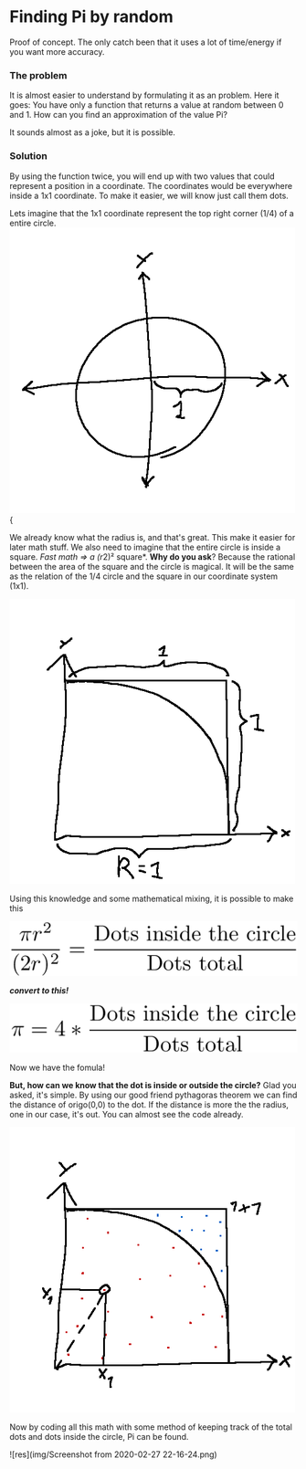 
# Finding Pi by random
Proof of concept. The only catch been that it uses a lot of time/energy if you want more accuracy.

### The problem
It is almost easier to understand by formulating it as an problem. Here it goes:
You have only a function that returns a value at random between 0 and 1. How can you find an approximation of the value Pi?

It sounds almost as a joke, but it is possible. 

### Solution
By using the function twice, you will end up with two values that could represent a position in a coordinate. The coordinates would be everywhere inside a 1x1 coordinate. To make it easier, we will know just call them dots.

Lets imagine that the 1x1 coordinate represent the top right corner (1/4) of a entire circle. 
![Relation|](img/ballen.png){


We already know what the radius is, and that's great. This make it easier for later math stuff. 
We also need to imagine that the entire circle is inside a square. *Fast math => a (r*2)² square*. 
**Why do you ask**? Because the rational between the area of the square and the circle is magical. 
It will be the same as the relation of the 1/4 circle and the square in our coordinate system (1x1).

![Zoom](img/zoom.png)





Using this knowledge and some mathematical mixing, it is possible to make this

![FirstFormula](img/relation.png)

***convert to this!*** 

![lastFormula](img/formula.png)

Now we have the fomula!

**But, how can we know that the dot is inside or outside the circle?** Glad you asked, it's simple. By using our good friend pythagoras theorem we can find the distance of origo(0,0) to the dot. If the distance is more the the radius, one in our case, it's out. You can almost see the code already.

![dotsdist](img/dotsKordi.png)

Now by coding all this math with some method of keeping track of the total dots and dots inside the circle, Pi can be found. 




![res](img/Screenshot from 2020-02-27 22-16-24.png)
